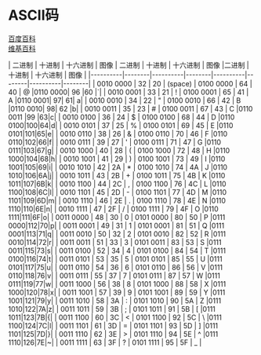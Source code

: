 # ASCII码
[百度百科](https://baike.baidu.com/item/ASCII)<br>
[维基百科](https://zh.wikipedia.org/wiki/ASCII)<br>

|  二进制  |  十进制 | 十六进制  |  图像 |  二进制  |  十进制 | 十六进制  |  图像  |二进制  |  十进制 | 十六进制  |  图像  |
|----------|--------|----------|--------|----------|--------|----------|--------|
| 0010 0000   |  32 | 20  |  (space) | 0100 0000   |  64  | 40  | @  |0110 0000| 96 |60 |`|
|  0010 0001  | 33  |  21 |  ! | 0100 0001 | 65 | 41 | A |0110 0001|	97|	61|	a|
| 0010 0010   | 34  | 22  |  " | 0100 0010	 | 66 | 42 | B |0110 0010| 98| 62 |b|
|  0010 0011  |  35 | 23  | #  | 0100 0011	  |  67 |  43 | C  |0110 0011 |99 |63|c|
|  0010 0100	  | 36	  | 24  | $  | 0100 0100  | 68  |  44 |  D |0110 0100|100|64|d|
|  0010 0101  | 37  | 25  |  % | 0100 0101  | 69  |  45 |  E |0110 0101|101|65|e|
|  0010 0110  | 38  | 26  |  & | 0100 0110  |  70 |  46 | F  |0110 0110|102|66|f|
|  0010 0111  |  39 |  27 | '  |  0100 0111 | 71  |  47 | G  |0110 0111|103|67|g|
| 0010 1000   |  40 | 28  |  ( | 0100 1000  | 72  | 48 |  H |0110 1000|104|68|h|
|  0010 1001 |  41 |  29 | ) | 0100 1001  | 73  | 49  | I  |0110 1001|105|69|i|
| 0010 1010  | 42  |  2A | *  | 0100 1010  | 74  |  4A |  J |0110 1010|106|6A|j|
|  0010 1011 | 43  | 2B  | +  | 0100 1011  | 75  | 4B  | K  |0110 1011|107|6B|k|
|  0010 1100 |  44 | 2C  | ,  | 0100 1100  | 76  | 4C  |  L |0110 1100|108|6C|l|
| 0010 1101  |  45 | 2D  |  - |  0100 1101	 |  77 |  4D | M  |0110 1101|109|6D|m|
| 0010 1110  | 46  |  2E | .  | 0100 1110  | 78  |  4E | N  |0110 1110|110|6E|n|
|  0010 1111 |  47 |  2F | /  | 0100 1111  | 79  |  4F |  O |0110 1111|111|6F|o|
|  0011 0000 | 48  |  30 |  0 | 0101 0000  |  80 | 50  | P  |0111 0000|112|70|p|
| 0011 0001  |  49 | 31  | 1  | 0101 0001  |  81 | 51  |  Q |0111 0001|113|71|q|
|  0011 0010 | 50  | 32  | 2  | 0101 0010  | 82  | 52  | R  |0111 0010|114|72|r|
| 0011 0011  | 51  |  33 | 3  |  0101 0011 | 83  |  53 |  S |0111 0011|115|73|s|
| 0011 0100  | 52  |  34 | 4  | 0101 0100  | 84  |  54 |  T |0111 0100|116|74|t|
|  0011 0101 | 53 |  35 | 5  |  0101 0101 | 85  | 55  | U  |0111 0101|117|75|u|
|  0011 0110 | 54  | 36  | 6  |  0101 0110 | 86  | 56  | V |0111 0110|118|76|v|
| 0011 0111  | 55 |  37 |  7 |  0101 0111 |  87	 | 57  |  W |0111 0111|119|77|w|
| 0011 1000  | 56  | 38  | 8  | 0101 1000  |  88	 | 58  |  X |0111 1000|120|78|x|
| 0011 1001  |  57 |  39 | 9  | 0101 1001	 |  89 |  59 | Y  |0111 1001|121|79|y|
|  0011 1010 | 58  |  3A | :  | 0101 1010  |  90 |  5A |  Z |0111 1010|122|7A|z|
| 0011 1011  |  59 | 3B  |  ; |  0101 1011 | 91  | 5B  |  [ |0111 1011|123|7B|{|
| 0011 1100  | 60  | 3C  |  < |  0101 1100	| 92  |  5C |  \ |0111 1100|124|7C|l|
| 0011 1101  | 61  | 3D  |  = | 0101 1101  | 93  | 5D  |  ] |0111 1101|125|7D|}|
| 0011 1110  |  62 | 3E  |  > | 0101 1110  | 94  | 5E  | ^  |0111 1110|126|7E|~|
| 0011 1111  |  63 | 3F  |  ? |  0101 1111 | 95  | 5F  |  _ |
